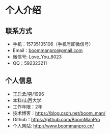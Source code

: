 # 个人介绍

## 联系方式

- 手机：15735105106（手机号即微信号）
- Email：boommanpro@gmail.com 
- 微信号: Love_You_8023
- QQ：592323211


## 个人信息

 - 王启孟/男/1996 
 - 本科/山西大学 
 - 工作年限：2年
 - 技术博客：https://blog.csdn.net/boom_man/
 - Github：https://github.com/BoomManPro
 - 个人网站: http://www.boommanpro.cn/

